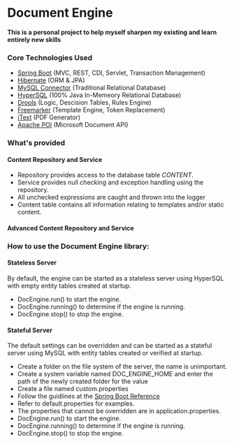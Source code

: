 # Document Engine #

**This is a personal project to help myself sharpen my existing and learn entirely new skills**

### Core Technologies Used ###
- [Spring Boot](https://projects.spring.io/spring-boot/) (MVC, REST, CDI, Servlet, Transaction Management)
- [Hibernate](http://hibernate.org/orm/) (ORM & JPA)
- [MySQL Connector](https://www.mysql.com/products/community/) (Traditional Relational Database)
- [HyperSQL](http://hsqldb.org/) (100% Java In-Memeory Relational Database)
- [Drools](https://www.drools.org/) (Logic, Descision Tables, Rules Engine)
- [Freemarker](http://freemarker.org/) (Template Engine, Token Replacement)
- [iText](http://itextpdf.com/) (PDF Generator)
- [Apache POI](https://poi.apache.org/) (Microsoft Document API)

### What's provided ###
#### Content Repository and Service ####
- Repository provides access to the database table _CONTENT_.
- Service provides null checking and exception handling using the repository. 
- All unchecked expressions are caught and thrown into the logger
- Content table contains all information relating to templates and/or static content.

#### Advanced Content Repository and Service ####

### How to use the Document Engine library: ###
#### Stateless Server ####
By default, the engine can be started as a stateless server using HyperSQL with empty entity tables created at startup.

- DocEngine.run() to start the engine.
- DocEngine.running() to determine if the engine is running.
- DocEngine.stop() to stop the engine.

#### Stateful Server ####
The default settings can be overridden and can be started as a stateful server using MySQL with entity tables created or verified at startup.

- Create a folder on the file system of the server, the name is unimportant.
- Create a system variable named DOC_ENGINE_HOME and enter the path of the newly created folder for the value
- Create a file named custom.properties
- Follow the guidlines at the [Spring Boot Reference](http://docs.spring.io/spring-boot/docs/current/reference/html/common-application-properties.html)
- Refer to default.properties for examples.
- The properties that cannot be overridden are in application.properties.
- DocEngine.run() to start the engine.
- DocEngine.running() to determine if the engine is running.
- DocEngine.stop() to stop the engine.
